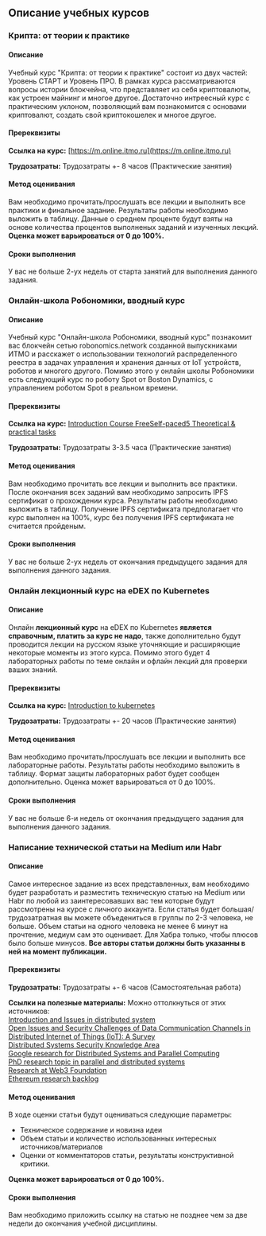 ## Описание учебных курсов

### Крипта: от теории к практике
#### Описание
Учебный курс "Крипта: от теории к практике" состоит из двух частей: Уровень СТАРТ и Уровень ПРО. В рамках курса рассматриваются вопросы истории блокчейна, что представляет из себя криптовалюты, как устроен майнинг и многое другое.
Достаточно интреесный курс с практическим уклоном, позволяющий вам познакомится с основами криптовалют, создать свой криптокошелек и многое другое.

#### Пререквизиты
**Ссылка на курс:** [https://m.online.itmo.ru](https://m.online.itmo.ru)

**Трудозатраты:** Трудозатраты +- 8 часов (Практические занятия)

#### Метод оценивания
Вам необходимо прочитать/прослушать все лекции и выполнить все практики и финальное задание. Результаты работы необходимо выложить в таблицу. Данные о среднем проценте будут взяты на основе количества процентов выполненых заданий и изученных лекций.
**Оценка может варьироваться от 0 до 100%.**

#### Сроки выполнения
У вас не больше 2-ух недель от старта занятий для выполнения данного задания. 

### Онлайн-школа Робономики, вводный курс
#### Описание
Учебный курс "Онлайн-школа Робономики, вводный курс" познакомит вас блокчейн сетью robonomics.network созданной выпускниками ИТМО и расскажет о использовании технологий распределенного реестра в задачах управления и хранения данных от IoT устройств, роботов и многого другого. Помимо этого у онлайн школы Робономики есть следующий курс по роботу Spot от Boston Dynamics, с управлением роботом Spot в реальном времени.

#### Пререквизиты
**Ссылка на курс:** [Introduction Course FreeSelf-paced5 Theoretical & practical tasks](https://robonomics.academy/online-courses/introduction-course)

**Трудозатраты:**  Трудозатраты 3-3.5 часа (Практические занятия)

#### Метод оценивания
Вам необходимо прочитать все лекции и выполнить все практики. После окончания всех заданий вам необходимо запросить IPFS сертификат о прохождении курса. Результаты работы необходимо выложить в таблицу. Получение IPFS сертификата предполагает что курс выполнен на 100%, курс без получения IPFS сертификата не считается пройденым.

#### Сроки выполнения
У вас не больше 2-ух недель от окончания предыдущего задания для выполнения данного задания. 

### Онлайн лекционный курс на eDEX по Kubernetes
#### Описание
Онлайн **лекционный курс** на eDEX по Kubernetes **является справочным, платить за курс не надо**, также дополнительно будут проводится лекции на русском языке уточняющие и расширяющие некоторые моменты из этого курса. Помимо этого будет 4 лабораторных работы по теме онлайн и офлайн лекций для проверки ваших знаний.
#### Пререквизиты
**Ссылка на курс:** [Introduction to kubernetes](https://www.edx.org/course/introduction-to-kubernetes)

**Трудозатраты:** Трудозатраты +- 20 часов (Практические занятия)

#### Метод оценивания
Вам необходимо прочитать/прослушать все лекции и выполнить все лабораторные работы. Результаты работы необходимо выложить в таблицу. Формат защиты лабораторных работ будет сообщен дополнительно.
Оценка может варьироваться от 0 до 100%.

#### Сроки выполнения
У вас не больше 6-и недель от окончания предыдущего задания для выполнения данного задания. 

### Написание технической статьи на Medium или Habr
#### Описание
Самое интересное задание из всех представленных, вам необходимо будет разработать и разместить техническую статью на Medium или Habr по любой из заинтересовавших вас тем которые будут рассмотрены на курсе с личного аккаунта. Если статья будет большая/трудозатратная вы можете объедениться в группы по 2-3 человека, не больше. Объем статьи на одного человека не менее 6 минут на прочтение, медиум сам это оценивает. Для Хабра только, чтобы плюсов было больше минусов. **Все авторы статьи должны быть указанны в ней на момент публикации.**
#### Пререквизиты
**Трудозатраты:** Трудозатраты +- 6 часов (Самостоятельная работа)

**Ссылки на полезные материалы:** Можно оттолкнуться от этих источников:    
[Introduction and Issues in distributed system](https://ds.cs.luc.edu/issues/issues.html)    
[Open Issues and Security Challenges of Data Communication Channels in Distributed Internet of Things (IoT): A Survey](https://www.researchgate.net/publication/322814035_Open_Issues_and_Security_Challenges_of_Data_Communication_Channels_in_Distributed_Internet_of_Things_IoT_A_Survey)   
[Distributed Systems Security Knowledge Area](https://www.cybok.org/media/downloads/Distributed_Systems_Security_issue_1.0.pdf)   
[Google research for Distributed Systems and Parallel Computing](https://research.google/research-areas/distributed-systems-and-parallel-computing/)   
[PhD research topic in parallel and distributed systems](https://phdprojects.org/phd-research-topic-parallel-distributed-systems/)   
[Research at Web3 Foundation](https://research.web3.foundation/en/latest/index.html)   
[Ethereum research backlog](https://notes.ethereum.org/@ethsg/rkxpeG0ff?type=view)   

#### Метод оценивания
В ходе оценки статьи будут оцениваться следующие параметры:

- Техническое содержание и новизна идеи
- Объем статьи и количество  использованных интересных источников/материалов
- Оценки от комментаторов статьи, результаты конструктивной критики.

**Оценка может варьироваться от 0 до 100%.**

#### Сроки выполнения
Вам необходимо приложить ссылку на статью не позднее чем за две недели до окончания учебной дисциплины. 
